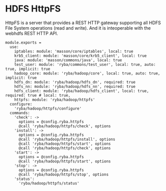 
# HDFS HttpFS

HttpFS is a server that provides a REST HTTP gateway supporting all HDFS File
System operations (read and write). And it is inteoperable with the webhdfs REST
HTTP API.

    module.exports =
      use:
        iptables: module: 'masson/core/iptables', local: true
        krb5_client: module: 'masson/core/krb5_client', local: true
        java: module: 'masson/commons/java', local: true
        test_user: module: 'ryba/commons/test_user', local: true, auto: true, implicit: true
        hadoop_core: module: 'ryba/hadoop/core', local: true, auto: true, implicit: true
        hdfs_dn: module: 'ryba/hadoop/hdfs_dn', required: true
        hdfs_nn: module: 'ryba/hadoop/hdfs_nn', required: true
        hdfs_client: module: 'ryba/hadoop/hdfs_client', local: true, required: true # local: true, 
        httpfs: module: 'ryba/hadoop/httpfs'
      configure:
        'ryba/hadoop/httpfs/configure'
      commands:
        'check': ->
          options = @config.ryba.httpfs
          @call 'ryba/hadoop/httpfs/check', options
        'install': ->
          options = @config.ryba.httpfs
          @call 'ryba/hadoop/httpfs/install', options
          @call 'ryba/hadoop/httpfs/start', options
          @call 'ryba/hadoop/httpfs/check', options
        'start': ->
          options = @config.ryba.httpfs
          @call 'ryba/hadoop/httpfs/start', options
        'stop': ->
          options = @config.ryba.httpfs
          @call 'ryba/hadoop/httpfs/stop', options
        'status':
          'ryba/hadoop/httpfs/status'
